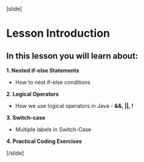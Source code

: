 [slide]


# Lesson Introduction

## In this lesson you will learn about:

**1. Nested if-else Statements**

- How to nest if-else conditions

**2. Logical Operators**

- How we use logical operators in Java - **&&, ||, !**

**3. Switch-case**

- Multiple labels in Switch-Case

**4. Practical Coding Exercises**




[/slide]